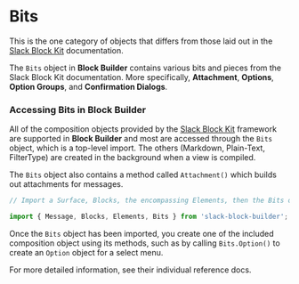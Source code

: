 # Bits

This is the one category of objects that differs from those laid out in the [Slack Block Kit](https://api.slack.com/block-kit) documentation.     

The `Bits` object in **Block Builder** contains various bits and pieces from the Slack Block Kit documentation. More specifically, **Attachment**, **Options**, **Option Groups**, and **Confirmation Dialogs**.    

### Accessing Bits in Block Builder

All of the composition objects provided by the [Slack Block Kit](https://api.slack.com/block-kit) framework are supported in **Block Builder** and most are accessed through the `Bits` object, which is a top-level import. The others (Markdown, Plain-Text, FilterType) are created in the background when a view is compiled.

The `Bits` object also contains a method called `Attachment()` which builds out attachments for messages.

```javascript
// Import a Surface, Blocks, the encompassing Elements, then the Bits object

import { Message, Blocks, Elements, Bits } from 'slack-block-builder';
```

Once the `Bits` object has been imported, you create one of the included composition object using its methods, such as by calling `Bits.Option()` to create an `Option` object for a select menu.   

For more detailed information, see their individual reference docs.
